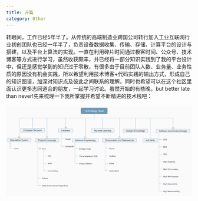 ```yaml
---
title: 开篇
category: Other
---
```

转眼间，工作已经5年半了。从传统的高端制造业跨国公司转行加入工业互联网行业初创团队也已经一年半了，负责设备数据收集、传输、存储、计算平台的设计与搭建，以及平台上算法的实现。一直在利用碎片时间通过极客时间、公众号、技术博客等方式进行学习，虽然收获颇丰，并已经将一部分知识实践到了我的平台设计中，但还是感觉学到的知识过于零散，有很多由于目前团队人数、业务量、业务性质的原因没有机会实践，所以希望利用技术博客+代码实践的输出方式，形成自己的知识图谱，加深对知识点及彼此之间联系的理解。同时也希望可以在这个社区里面认识更多志同道合的朋友，一起学习讨论。虽然开始的有些晚，but better late than never!先来梳理一下我所掌握并希望不断精进的技术栈吧：

![technology_stack](https://raw.githubusercontent.com/Leon-WTF/leon-wtf.github.io/master/img/technology_stack.png)
